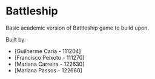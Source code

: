 # Battleship

Basic academic version of Battleship game to build upon.

Built by:

- [Guilherme Caria - 111204]
- [Francisco Peixoto - 111270]
- [Mariana Carreira - 122630]
- [Mariana Passos - 122660]